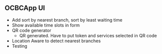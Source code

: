 OCBCApp UI
---

- Add sort by nearest branch, sort by least waiting time
- Show available time slots in form
- QR code generator
  - QR generated. Have to put token and services selected in QR code
- Location Aware to detect nearest branches
- Testing
